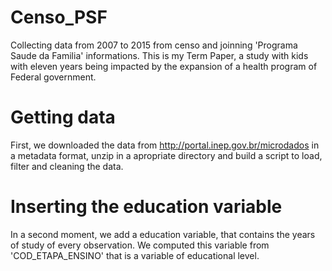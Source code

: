 # Censo_PSF
Collecting data from 2007 to 2015 from censo and joinning 'Programa Saude da Familia' informations. This is my Term Paper, a study with kids with eleven years being impacted by the expansion of a health program of Federal government.

# Getting data
First, we downloaded the data from http://portal.inep.gov.br/microdados in a metadata format, unzip in a apropriate directory and build a script to load, filter and cleaning the data.

# Inserting the education variable
In a second moment, we add a education variable, that contains the years of study of every observation. We computed this variable from 'COD_ETAPA_ENSINO' that is a variable of educational level.


